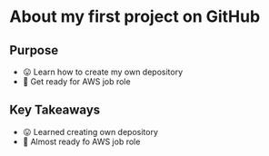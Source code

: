# About my first project on GitHub
## Purpose
- 😛 Learn how to create my own depository
- 🤑 Get ready for AWS job role

## Key Takeaways
- 😛 Learned creating own depository
- 🤑 Almost ready fo AWS job role
